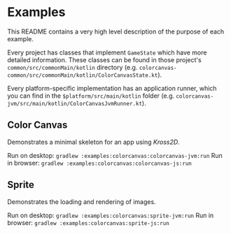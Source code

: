 # Examples

This README contains a very high level description of the purpose of each
example. 

Every project has classes that implement `GameState` which have more detailed
information. These classes can be found in those project's 
`common/src/commonMain/kotlin` directory (e.g.
`colorcanvas-common/src/commonMain/kotlin/ColorCanvasState.kt`).

Every platform-specific implementation has an application runner, which you can
find in the `$platform/src/main/kotlin` folder (e.g.
`colorcanvas-jvm/src/main/kotlin/ColorCanvasJvmRunner.kt`).

## Color Canvas

Demonstrates a minimal skeleton for an app using *Kross2D*.

Run on desktop: `gradlew :examples:colorcanvas:colorcanvas-jvm:run`
Run in browser: `gradlew :examples:colorcanvas:colorcanvas-js:run`

## Sprite

Demonstrates the loading and rendering of images.

Run on desktop: `gradlew :examples:colorcanvas:sprite-jvm:run`
Run in browser: `gradlew :examples:colorcanvas:sprite-js:run`

